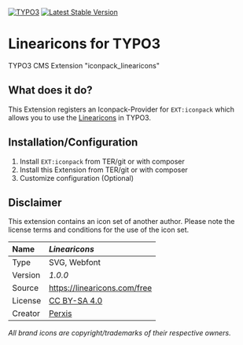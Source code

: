 [![TYPO3](https://img.shields.io/badge/TYPO3-iconpack-%23f49700?style=for-the-badge)](https://extensions.typo3.org/extension/iconpack/)
[![Latest Stable Version](https://img.shields.io/packagist/v/quellenform/t3x-iconpack-linearicons?style=for-the-badge)](https://packagist.org/packages/quellenform/t3x-iconpack-linearicons)

# Linearicons for TYPO3

TYPO3 CMS Extension "iconpack_linearicons"


## What does it do?

This Extension registers an Iconpack-Provider for `EXT:iconpack` which allows you to use the [Linearicons](https://linearicons.com/free) in TYPO3.


## Installation/Configuration

1. Install `EXT:iconpack` from TER/git or with composer
2. Install this Extension from TER/git or with composer
3. Customize configuration (Optional)


## Disclaimer

This extension contains an icon set of another author. Please note the license terms and conditions for the use of the icon set.

| Name    | *Linearicons*                                                   |
| :------ | :-------------------------------------------------------------- |
| Type    | SVG, Webfont                                                    |
| Version | *1.0.0*                                                         |
| Source  | https://linearicons.com/free                                    |
| License | [CC BY-SA 4.0](https://creativecommons.org/licenses/by-sa/4.0/) |
| Creator | [Perxis](https://perxis.com)                                    |

*All brand icons are copyright/trademarks of their respective owners.*
